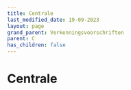 ```yaml
---
title: Centrale
last_modified_date: 19-09-2023
layout: page
grand_parent: Verkenningsvoorschriften
parent: C
has_children: false
---
```


Centrale
========

